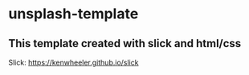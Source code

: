 # unsplash-template
## This template created with slick and html/css
Slick: https://kenwheeler.github.io/slick

